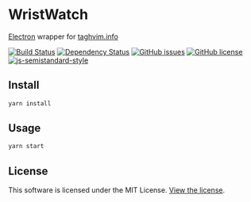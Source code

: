 # WristWatch
[Electron](https://electronjs.org/) wrapper for [taghvim.info](http://taghvim.info)

[![Build Status](https://img.shields.io/travis/brothersincode/wristwatch/master.svg?style=flat-square)](https://travis-ci.org/brothersincode/wristwatch)
[![Dependency Status](https://img.shields.io/david/brothersincode/wristwatch.svg?style=flat-square)](https://david-dm.org/brothersincode/wristwatch)
[![GitHub issues](https://img.shields.io/github/issues/brothersincode/wristwatch.svg?style=flat-square)](https://github.com/brothersincode/wristwatch/issues)
[![GitHub license](https://img.shields.io/badge/license-MIT-blue.svg?style=flat-square)](https://raw.githubusercontent.com/brothersincode/wristwatch/master/LICENSE)
[![js-semistandard-style](https://img.shields.io/badge/code%20style-semistandard-brightgreen.svg?style=flat-square)](https://github.com/Flet/semistandard)

## Install
```bash
yarn install
```

## Usage
```bash
yarn start
```

## License

This software is licensed under the MIT License. [View the license](LICENSE).
